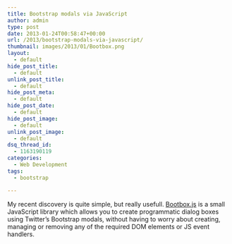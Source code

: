 ```yaml
---
title: Bootstrap modals via JavaScript
author: admin
type: post
date: 2013-01-24T00:58:47+00:00
url: /2013/bootstrap-modals-via-javascript/
thumbnail: images/2013/01/Bootbox.png
layout:
  - default
hide_post_title:
  - default
unlink_post_title:
  - default
hide_post_meta:
  - default
hide_post_date:
  - default
hide_post_image:
  - default
unlink_post_image:
  - default
dsq_thread_id:
  - 1163190119
categories:
  - Web Development
tags:
  - bootstrap

---
```

My recent discovery is quite simple, but really usefull. [Bootbox.js](http://bootboxjs.com/) is a small JavaScript library which allows you to create programmatic dialog boxes using Twitter’s Bootstrap modals, without having to worry about creating, managing or removing any of the required DOM elements or JS event handlers.